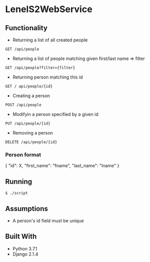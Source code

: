 # LenelS2WebService


## Functionality
* Returning a list of all created people 
```
GET /api/people
```
* Returning a list of people matching given first/last name => filter
```
GET /api/people?filter={filter}
```
* Returning person matching this id
```
GET / api/people/{id}
```
* Creating a person
```
POST /api/people
```
* Modifyin a person specified by a given id
```
PUT /api/people/{id}
```
* Removing a person
```
DELETE /api/people/{id}
```

### Person format
{
  "id": X,
  "first_name": "fname",
  "last_name": "lname"
}

## Running
```
$ ./script
```

## Assumptions
* A person's id field must be unique

## Built With
* Python 3.7.1 
* Django 2.1.4

